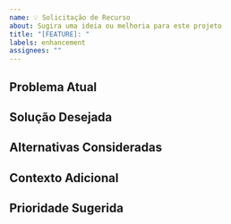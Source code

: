 ```yaml
---
name: 💡 Solicitação de Recurso
about: Sugira uma ideia ou melhoria para este projeto
title: "[FEATURE]: "
labels: enhancement
assignees: ""
---
```


## Problema Atual

<!-- Descreva qual problema ou limitação atual você está enfrentando -->

## Solução Desejada

<!-- Descreva a solução que você gostaria -->

## Alternativas Consideradas

<!-- Descreva alternativas que você considerou -->

## Contexto Adicional

<!-- Forneça qualquer contexto adicional, exemplos de uso ou screenshots -->

## Prioridade Sugerida

<!-- Na sua opinião, qual a prioridade desta solicitação? -->
<!-- Baixa (seria legal ter) / Média (melhoraria significativamente) / Alta (resolve um problema importante) -->
